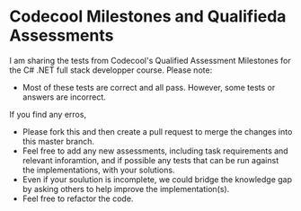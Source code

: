 # Codecool Milestones and Qualifieda Assessments

I am sharing the tests from Codecool's Qualified Assessment Milestones for the C# .NET full stack developper course. 
Please note: 
- Most of these tests are correct and all pass. However, some tests or answers are incorrect. 

If you find any erros, 
- Please fork this and then create a pull request to merge the changes into this master branch. 
- Feel free to add any new assessments, including task requirements and relevant inforamtion, and if possible any tests that can be run against the implementations, with your solutions. 
- Even if your soulution is incomplete, we could bridge the knowledge gap by asking others to help improve the implementation(s).
- Feel free to refactor the code. 



